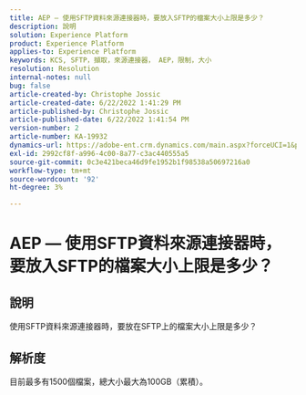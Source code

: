 ```yaml
---
title: AEP — 使用SFTP資料來源連接器時，要放入SFTP的檔案大小上限是多少？
description: 說明
solution: Experience Platform
product: Experience Platform
applies-to: Experience Platform
keywords: KCS, SFTP，擷取，來源連接器， AEP，限制，大小
resolution: Resolution
internal-notes: null
bug: false
article-created-by: Christophe Jossic
article-created-date: 6/22/2022 1:41:29 PM
article-published-by: Christophe Jossic
article-published-date: 6/22/2022 1:41:54 PM
version-number: 2
article-number: KA-19932
dynamics-url: https://adobe-ent.crm.dynamics.com/main.aspx?forceUCI=1&pagetype=entityrecord&etn=knowledgearticle&id=360ee7ff-30f2-ec11-bb3d-6045bd0158c7
exl-id: 2992cf8f-a996-4c00-8a77-c3ac440555a5
source-git-commit: 0c3e421beca46d9fe1952b1f98538a50697216a0
workflow-type: tm+mt
source-wordcount: '92'
ht-degree: 3%

---
```


# AEP — 使用SFTP資料來源連接器時，要放入SFTP的檔案大小上限是多少？

## 說明

使用SFTP資料來源連接器時，要放在SFTP上的檔案大小上限是多少？

## 解析度


目前最多有1500個檔案，總大小最大為100GB（累積）。
